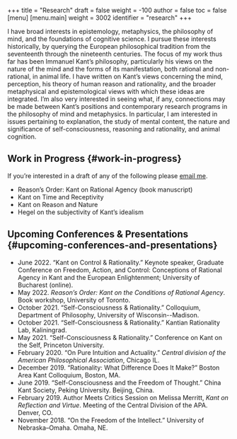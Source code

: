 +++
title = "Research"
draft = false
weight = -100
author = false
toc = false
[menu]
  [menu.main]
    weight = 3002
    identifier = "research"
+++

I have broad interests in epistemology, metaphysics, the philosophy of
mind, and the foundations of cognitive science. I pursue these interests
historically, by querying the European philosophical tradition from the
seventeenth through the nineteenth centuries. The focus of my work thus
far has been Immanuel Kant&rsquo;s philosophy, particularly his views on the
nature of the mind and the forms of its manifestation, both rational and
non-rational, in animal life. I have written on Kant&rsquo;s views concerning
the mind, perception, his theory of human reason and rationality, and
the broader metaphysical and epistemological views with which these
ideas are integrated. I&rsquo;m also very interested in seeing what, if any,
connections may be made between Kant&rsquo;s positions and contemporary
research programs in the philosophy of mind and metaphysics. In
particular, I am interested in issues pertaining to explanation, the
study of mental content, the nature and significance of
self-consciousness, reasoning and rationality, and animal cognition.

<style> .xpapers_abstract { font-size:smaller; padding-left:6px; padding-bottom:10px } .xpapers_pubtype {font-size:28px} .publication-title {font-weight:regular } .publication-cite { color : #444 } </style>

<script id='ppl-widget' type="text/javascript" src="https://philpeople.org/widget/colin-mclear.js?app=philpapers&amp;iframe=true"></script>


## Work in Progress {#work-in-progress}

If you&rsquo;re interested in a draft of any of the following please [email me](mailto:mclear@unl.edu).

-   Reason&rsquo;s Order: Kant on Rational Agency (book manuscript)
-   Kant on Time and Receptivity
-   Kant on Reason and Nature
-   Hegel on the subjectivity of Kant&rsquo;s idealism


## Upcoming Conferences &amp; Presentations {#upcoming-conferences-and-presentations}

-   June 2022. &ldquo;Kant on Control &amp; Rationality.” Keynote speaker, Graduate Conference on Freedom, Action, and Control: Conceptions of Rational Agency in Kant and the European Enlightenment; University of Bucharest (online).
-   May 2022. _Reason’s Order: Kant on the Conditions of Rational Agency_. Book workshop, University of Toronto.
-   October 2021. &ldquo;Self-Consciousness &amp; Rationality.&rdquo; Colloquium, Department of Philosophy, University of Wisconsin--Madison.
-   October 2021. &ldquo;Self-Consciousness &amp; Rationality.&rdquo; Kantian Rationality Lab,
    Kaliningrad.
-   May 2021. &ldquo;Self-Consciousness &amp; Rationality.&rdquo; Conference on Kant on the Self, Princeton University.
-   February 2020. &ldquo;On Pure Intuition and Actuality.&rdquo; _Central division of the American
    Philosophical Association_, Chicago IL.
-   December 2019. &ldquo;Rationality: What Difference Does It Make?&rdquo; Boston Area Kant Colloquium, Boston, MA.
-   June 2019. &ldquo;Self-Consciousness and the Freedom of Thought.&rdquo; China Kant Society, Peking University.
    Beijing, China.
-   February 2019. Author Meets Critics Session on Melissa Merritt, _Kant on
    Reflection and Virtue_. Meeting of the Central Division of the APA. Denver, CO.
-   November 2018. &ldquo;On the Freedom of the Intellect.&rdquo; University of Nebraska–Omaha. Omaha, NE.
